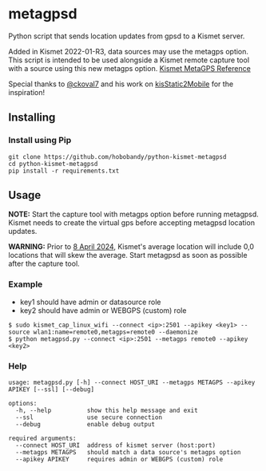 # metagpsd

Python script that sends location updates from gpsd to a Kismet server.

Added in Kismet 2022-01-R3, data sources may use the metagps option. This script is intended to be used alongside a Kismet remote capture tool with a source using this new metagps option. [Kismet MetaGPS Reference](https://kismetwireless.net/docs/readme/remotecap/remotecap/#remote-capture-and-gps)

Special thanks to [@ckoval7](https://github.com/ckoval7/) and his work on [kisStatic2Mobile](https://github.com/ckoval7/kisStatic2Mobile) for the inspiration!

## Installing

### Install using Pip

```
git clone https://github.com/hobobandy/python-kismet-metagpsd
cd python-kismet-metagpsd
pip install -r requirements.txt
```

## Usage

**NOTE:** Start the capture tool with metagps option before running metagpsd. Kismet needs to create the virtual gps before accepting metagpsd location updates.

**WARNING:** Prior to [8 April 2024](https://github.com/kismetwireless/kismet/commit/cc482240904d5b6ba7c04fc993f5e2ebc24e6a86), Kismet's average location will include 0,0 locations that will skew the average. Start metagpsd as soon as possible after the capture tool.

### Example

* key1 should have admin or datasource role
* key2 should have admin or WEBGPS (custom) role

```
$ sudo kismet_cap_linux_wifi --connect <ip>:2501 --apikey <key1> --source wlan1:name=remote0,metagps=remote0 --daemonize
$ python metagpsd.py --connect <ip>:2501 --metagps remote0 --apikey <key2>
```

### Help

```
usage: metagpsd.py [-h] --connect HOST_URI --metagps METAGPS --apikey APIKEY [--ssl] [--debug]

options:
  -h, --help          show this help message and exit
  --ssl               use secure connection
  --debug             enable debug output

required arguments:
  --connect HOST_URI  address of kismet server (host:port)
  --metagps METAGPS   should match a data source's metagps option
  --apikey APIKEY     requires admin or WEBGPS (custom) role
```
